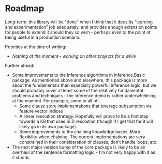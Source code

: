 ﻿# Roadmap

Long-term, this library will be "done" when I think that it does its "learning and experimentation" job adequately, and provides enough extension points for people to extend it should they so wish - perhaps even to the point of being useful in a production scenario.

Priorities at the time of writing:

* *Nothing at the moment - working on other projects for a while*

Further ahead:

* Some improvements to the inference algorithms in Inference.Basic package.
  As mentioned above and elsewhere, this package is more about the fundamentals than especially powerful inference logic, but we should probably cover at least some of the relatively fundamental problems and techniques - the inference demo is rather underwhelming at the moment.
  For example, some or all of:
  * Some clause store implementations that leverage subsumption via feature vector indices
  * A linear resolution strategy. Hopefully will prove to be a first step towards a KB that uses SLD resolution (though if I get that far it will likely go in its own package).
  * Some improvements to the chaining knowledge bases. More flexibility when chaining. The current implementations are very constrained in their consideration of clauses, don't handle loops, etc.
* The next major version bump of the core package is likely to be an overhaul of the sentence formatting logic - I'm not very happy with it as it stands.
